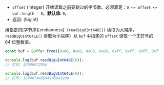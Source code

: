 <!-- YAML
added:
 - v12.0.0
 - v10.20.0
-->

* `offset` {integer} 开始读取之前要跳过的字节数。必须满足：`0 <= offset <= buf.length - 8`。**默认值:** `0`。
* 返回: {bigint}

用指定的[字节序][endianness]（`readBigUInt64BE()` 读取为大端序，`readBigUInt64LE()` 读取为小端序）从 `buf` 中指定的 `offset` 读取一个无符号的 64 位整数值。

```js
const buf = Buffer.from([0x00, 0x00, 0x00, 0x00, 0xff, 0xff, 0xff, 0xff]);

console.log(buf.readBigUInt64BE(0));
// 打印: 4294967295n

console.log(buf.readBigUInt64LE(0));
// 打印: 18446744069414584320n
```

